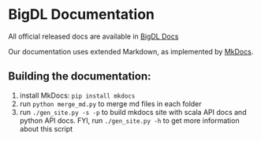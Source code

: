 # BigDL Documentation

All official released docs are available in [BigDL Docs](https://bigdl-project.github.io/)


Our documentation uses extended Markdown, as implemented by [MkDocs](http://mkdocs.org).

## Building the documentation:

1. install MkDocs: `pip install mkdocs`
2. run `python merge_md.py` to merge md files in each folder
3. run `./gen_site.py -s -p` to build mkdocs site with scala API docs and python API docs. 
FYI, run `./gen_site.py -h` to get more information about this script
